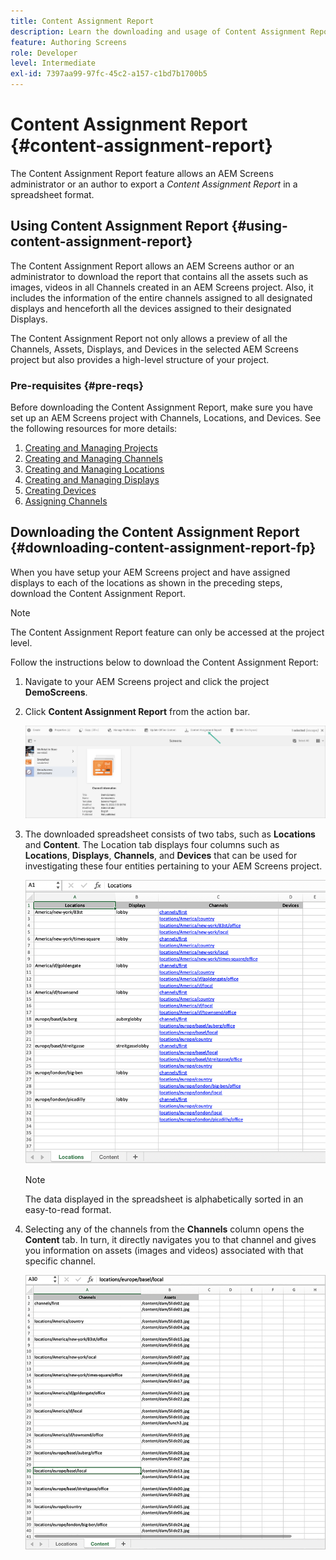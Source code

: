 ```yaml
---
title: Content Assignment Report
description: Learn the downloading and usage of Content Assignment Report as it relates to AEM Screens.
feature: Authoring Screens
role: Developer
level: Intermediate
exl-id: 7397aa99-97fc-45c2-a157-c1bd7b1700b5
---
```

# Content Assignment Report {#content-assignment-report}

The Content Assignment Report feature allows an AEM Screens administrator or an author to export a *Content Assignment Report* in a spreadsheet format.

## Using Content Assignment Report {#using-content-assignment-report}

The Content Assignment Report allows an AEM Screens author or an administrator to download the report that contains all the assets such as images, videos in all Channels created in an AEM Screens project. Also, it includes the information of the entire channels assigned to all designated displays and henceforth all the devices assigned to their designated Displays.

The Content Assignment Report not only allows a preview of all the Channels, Assets, Displays, and Devices in the selected AEM Screens project but also provides a high-level structure of your project.


### Pre-requisites {#pre-reqs}

Before downloading the Content Assignment Report, make sure you have set up an AEM Screens project with Channels, Locations, and Devices.
See the following resources for more details:

1. [Creating and Managing Projects](/help/user-guide/creating-a-screens-project.md)
1. [Creating and Managing Channels](/help/user-guide/managing-channels.md)
1. [Creating and Managing Locations](/help/user-guide/managing-locations.md)
1. [Creating and Managing Displays](/help/user-guide/managing-displays.md)
1. [Creating Devices](/help/user-guide/managing-devices.md)
1. [Assigning Channels](/help/user-guide/channel-assignment-latest-fp.md)


## Downloading the Content Assignment Report {#downloading-content-assignment-report-fp}

When you have setup your AEM Screens project and have assigned displays to each of the locations as shown in the preceding steps, download the Content Assignment Report.

>[!NOTE]
>The Content Assignment Report feature can only be accessed at the project level.

Follow the instructions below to download the Content Assignment Report:

1. Navigate to your AEM Screens project and click the project **DemoScreens**.

1. Click **Content Assignment Report** from the action bar.

   ![image](/help/user-guide/assets/content-assignment-report/can-download.png)

1. The downloaded spreadsheet consists of two tabs, such as **Locations** and **Content**. The Location tab displays four columns such as **Locations**, **Displays**, **Channels**, and **Devices** that can be used for investigating these four entities pertaining to your AEM Screens project.

   ![image](/help/user-guide/assets/content-assignment-report/report-sheet1.png)

   >[!NOTE]
   >The data displayed in the spreadsheet is alphabetically sorted in an easy-to-read format.

1. Selecting any of the channels from the **Channels** column opens the **Content** tab. In turn, it directly navigates you to that channel and gives you information on assets (images and videos) associated with that specific channel.

   ![image](/help/user-guide/assets/content-assignment-report/report-sheet2.png)
